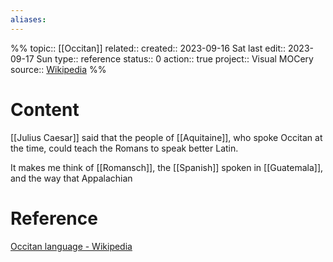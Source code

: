 ```yaml
---
aliases:
---
```

%%
topic:: [[Occitan]]
related:: 
created:: 2023-09-16 Sat 
last edit:: 2023-09-17 Sun
type:: reference
status:: 0
action:: true
project:: Visual MOCery
source:: [Wikipedia](https://en.wikipedia.org/wiki/Occitan_language)
%%
# Content
[[Julius Caesar]] said that the people of [[Aquitaine]], who spoke Occitan at the time, could teach the Romans to speak better Latin.

It makes me think of [[Romansch]], the [[Spanish]] spoken in [[Guatemala]], and the way that Appalachian 
# Reference
[Occitan language - Wikipedia](https://en.wikipedia.org/wiki/Occitan_language)

